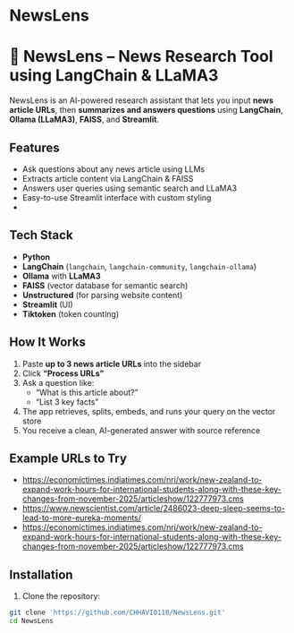 # NewsLens
# 📰 NewsLens – News Research Tool using LangChain & LLaMA3

NewsLens is an AI-powered research assistant that lets you input **news article URLs**, then **summarizes and answers questions** using **LangChain**, **Ollama (LLaMA3)**, **FAISS**, and **Streamlit**.

## Features
-  Ask questions about any news article using LLMs
-  Extracts article content via LangChain & FAISS
-  Answers user queries using semantic search and LLaMA3
-  Easy-to-use Streamlit interface with custom styling
-  
## Tech Stack
- **Python**
- **LangChain** (`langchain`, `langchain-community`, `langchain-ollama`)
- **Ollama** with **LLaMA3**
- **FAISS** (vector database for semantic search)
- **Unstructured** (for parsing website content)
- **Streamlit** (UI)
- **Tiktoken** (token counting)
  
## How It Works

1. Paste **up to 3 news article URLs** into the sidebar
2. Click **“Process URLs”**
3. Ask a question like:
   - “What is this article about?”
   - “List 3 key facts”
4. The app retrieves, splits, embeds, and runs your query on the vector store
5. You receive a clean, AI-generated answer with source reference

## Example URLs to Try
- https://economictimes.indiatimes.com/nri/work/new-zealand-to-expand-work-hours-for-international-students-along-with-these-key-changes-from-november-2025/articleshow/122777973.cms
- https://www.newscientist.com/article/2486023-deep-sleep-seems-to-lead-to-more-eureka-moments/
- https://economictimes.indiatimes.com/nri/work/new-zealand-to-expand-work-hours-for-international-students-along-with-these-key-changes-from-november-2025/articleshow/122777973.cms
  
## Installation
1. Clone the repository:
```bash
git clone 'https://github.com/CHHAVI0110/NewsLens.git'
cd NewsLens

